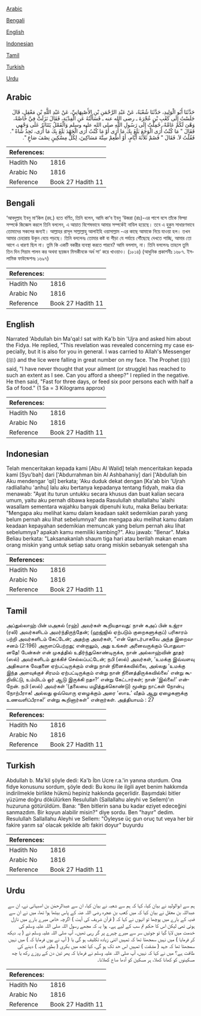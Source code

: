 [Arabic](#arabic)

[Bengali](#bengali)

[English](#english)

[Indonesian](#indonesian)

[Tamil](#tamil)

[Turkish](#turkish)

[Urdu](#urdu)

## Arabic


<div dir="rtl" lang="ar" style={{fontSize:'larger',backgroundColor:'#f8f9fa',padding:20}}>
حَدَّثَنَا أَبُو الْوَلِيدِ، حَدَّثَنَا شُعْبَةُ، عَنْ عَبْدِ الرَّحْمَنِ بْنِ الأَصْبِهَانِيِّ، عَنْ عَبْدِ اللَّهِ بْنِ مَعْقِلٍ، قَالَ جَلَسْتُ إِلَى كَعْبِ بْنِ عُجْرَةَ ـ رضى الله عنه ـ فَسَأَلْتُهُ عَنِ الْفِدْيَةِ، فَقَالَ نَزَلَتْ فِيَّ خَاصَّةً، وَهْىَ لَكُمْ عَامَّةً، حُمِلْتُ إِلَى رَسُولِ اللَّهِ صلى الله عليه وسلم وَالْقَمْلُ يَتَنَاثَرُ عَلَى وَجْهِي فَقَالَ ‏"‏ مَا كُنْتُ أُرَى الْوَجَعَ بَلَغَ بِكَ مَا أَرَى أَوْ مَا كُنْتُ أُرَى الْجَهْدَ بَلَغَ بِكَ مَا أَرَى، تَجِدُ شَاةً ‏"‏‏.‏ فَقُلْتُ لاَ‏.‏ فَقَالَ ‏"‏ فَصُمْ ثَلاَثَةَ أَيَّامٍ، أَوْ أَطْعِمْ سِتَّةَ مَسَاكِينَ، لِكُلِّ مِسْكِينٍ نِصْفَ صَاعٍ ‏"‏‏.‏
</div>
<div style={{backgroundColor:'#f8f9fa',padding:20, marginBottom: 10}}><table> <thead> <tr> <th>References:</th> <th></th> </tr> </thead> <tbody><tr><td>Hadith No</td><td>1816</td></tr><tr><td>Arabic No</td><td>1816</td></tr><tr><td>Reference</td><td>Book 27 Hadith 11</td></tr></tbody></table></div>

## Bengali


<div dir="ltr" lang="bn" style={{fontSize:'larger',backgroundColor:'#f8f9fa',padding:20}}>
‘আবদুল্লাহ ইবনু মা‘কিল (রহ.) হতে বর্ণিত, তিনি বলেন, আমি কা‘ব ইবনু ‘উজরা (রাঃ)-এর পাশে বসে তাঁকে ফিদ্য়া সম্পর্কে জিজ্ঞেস করলে তিনি বললেন, এ আয়াত বিশেষভাবে আমার সম্পর্কেই নাযিল হয়েছে। তবে এ হুকুম সাধারণভাবে তোমাদের সকলের জন্যই। আল্লাহর রাসূল সাল্লাল্লাহু আলাইহি ওয়াসাল্লাম -এর কাছে আমাকে নিয়ে যাওয়া হল। তখন আমার চেহারায় উকুন বেয়ে পড়ছে। তিনি বললেনঃ তোমার কষ্ট বা পীড়া যে পর্যায়ে পৌঁছেছে দেখতে পাচ্ছি, আমার তো আগে এ ধারণা ছিল না। তুমি কি একটি বকরীর ব্যবস্থা করতে পারবে? আমি বললাম, না। তিনি বললেনঃ তাহলে তুমি তিন দিন সিয়াম পালন কর অথবা ছয়জন মিসকীনকে অর্ধ সা‘ করে খাওয়াও। (১৮১৪) (আধুনিক প্রকাশনীঃ ১৬৮৭. ইসলামিক ফাউন্ডেশনঃ ১৬৯৭)
</div>
<div style={{backgroundColor:'#f8f9fa',padding:20, marginBottom: 10}}><table> <thead> <tr> <th>References:</th> <th></th> </tr> </thead> <tbody><tr><td>Hadith No</td><td>1816</td></tr><tr><td>Arabic No</td><td>1816</td></tr><tr><td>Reference</td><td>Book 27 Hadith 11</td></tr></tbody></table></div>

## English


<div dir="ltr" lang="en" style={{fontSize:'larger',backgroundColor:'#f8f9fa',padding:20}}>
Narrated 'Abdullah bin Ma'qal:I sat with Ka'b bin 'Ujra and asked him about the Fidya. He replied, "This revelation was revealed concerning my case especially, but it is also for you in general. I was carried to Allah's Messenger (ﷺ) and the lice were falling in great number on my face. The Prophet (ﷺ) said, "I have never thought that your ailment (or struggle) has reached to such an extent as I see. Can you afford a sheep?" I replied in the negative. He then said, "Fast for three days, or feed six poor persons each with half a Sa of food." (1 Sa = 3 Kilograms approx)
</div>
<div style={{backgroundColor:'#f8f9fa',padding:20, marginBottom: 10}}><table> <thead> <tr> <th>References:</th> <th></th> </tr> </thead> <tbody><tr><td>Hadith No</td><td>1816</td></tr><tr><td>Arabic No</td><td>1816</td></tr><tr><td>Reference</td><td>Book 27 Hadith 11</td></tr></tbody></table></div>

## Indonesian


<div dir="ltr" lang="id" style={{fontSize:'larger',backgroundColor:'#f8f9fa',padding:20}}>
Telah menceritakan kepada kami [Abu Al Walid] telah menceritakan kepada kami [Syu'bah] dari ['Abdurrahman bin Al Ashbahaniy] dari ['Abdullah bin Aku mendengar 'qil] berkata; 'Aku duduk dekat dengan [Ka'ab bin 'Ujrah radliallahu 'anhu] lalu aku bertanya kepadanya tentang fidyah, maka dia menawab: "Ayat itu turun untukku secara khusus dan buat kalian secara umum, yaitu aku pernah dibawa kepada Rasulullah shallallahu 'alaihi wasallam sementara wajahku banyak dipenuhi kutu, maka Beliau berkata: "Mengapa aku melihat kamu dalam keadaan sakit sedemikian parah yang belum pernah aku lihat sebelumnya? dan mengapa aku melihat kamu dalam keadaan kepayahan sedemikian memuncak yang belum pernah aku lihat sebelumnya? apakah kamu memiliki kambing?". Aku jawab: "Benar". Maka Beliau berkata: "Laksanakanlah shaum tiga hari atau berilah makan enam orang miskin yang untuk setiap satu orang miskin sebanyak setengah sha
</div>
<div style={{backgroundColor:'#f8f9fa',padding:20, marginBottom: 10}}><table> <thead> <tr> <th>References:</th> <th></th> </tr> </thead> <tbody><tr><td>Hadith No</td><td>1816</td></tr><tr><td>Arabic No</td><td>1816</td></tr><tr><td>Reference</td><td>Book 27 Hadith 11</td></tr></tbody></table></div>

## Tamil


<div dir="ltr" lang="ta" style={{fontSize:'larger',backgroundColor:'#f8f9fa',padding:20}}>
அப்துல்லாஹ் பின் மஅகல் (ரஹ்) அவர்கள் கூறியதாவது: நான் கஅப் பின் உஜ்ரா (ரலி) அவர்களிடம் அமர்ந்திருந்தேன்; (ஹஜ்ஜில் ஏற்படும் குறைகளுக்குப்) பரிகாரம் பற்றி அவர்களிடம் கேட்டேன்; அதற்கு அவர்கள், “என் தொடர்பாகவே அந்த இறைவசனம் (2:196) அருளப்பெற்றது; என்றாலும், அது உங்கள் அனைவருக்கும் பொதுவானதே! பேன்கள் என் முகத்தில் உதிர்ந்துகொண்டிருக்க, நான் அல்லாஹ்வின் தூதர் (ஸல்) அவர்களிடம் தூக்கிச் செல்லப்பட்டேன்; நபி (ஸல்) அவர்கள், ‘உமக்கு இவ்வளவு அதிகமாக வேதனை ஏற்பட்டிருக்கும் என்று நான் நினைக்கவில்லை, அல்லது ‘உமக்கு இந்த அளவுக்குச் சிரமம் ஏற்பட்டிருக்கும் என்று நான் நினைத்திருக்கவில்லை’ என்று கூறிவிட்டு, உம்மிடம் ஓர் ஆடு இருக்கி றதா?’ என்று கேட்டார்கள்; நான் ‘இல்லை!’ என்றேன். நபி (ஸல்) அவர்கள் ‘(தலையை மழித்துக்கொண்டு) மூன்று நாட்கள் நோன்பு நோற்பீராக! அல்லது ஒவ்வொரு ஏழைக்கும் அரை ‘ஸாஉ’ வீதம் ஆறு ஏழைகளுக்கு உணவளிப்பீராக!’ என்று கூறினார்கள்” என்றார்கள். அத்தியாயம் : 27
</div>
<div style={{backgroundColor:'#f8f9fa',padding:20, marginBottom: 10}}><table> <thead> <tr> <th>References:</th> <th></th> </tr> </thead> <tbody><tr><td>Hadith No</td><td>1816</td></tr><tr><td>Arabic No</td><td>1816</td></tr><tr><td>Reference</td><td>Book 27 Hadith 11</td></tr></tbody></table></div>

## Turkish


<div dir="ltr" lang="tr" style={{fontSize:'larger',backgroundColor:'#f8f9fa',padding:20}}>
Abdullah b. Ma'kil şöyle dedi: Ka'b İbn Ucre r.a.'in yanına oturdum. Ona fidye konusunu sordum, şöyle dedi: Bu konu ile ilgili ayet benim hakkımda indirilmekle birlikte hükmü hepiniz hakkında geçerlidir. Başımdaki bitler yüzüme doğru dökülürken Resulullah (Sallallahu aleyhi ve Sellem)'ın huzuruna götürüldüm. Bana: "Ben bitlerin sana bu kadar eziyet edeceğini sanmazdım. Bir koyun alabilir misin?" diye sordu. Ben "hayır" dedim. Resulullah Sallallahu Aleyhi ve Sellem: "Öyleyse üç gun oruç tut veya her bir fakire yarım sa' olacak şekilde altı fakiri doyur" buyurdu
</div>
<div style={{backgroundColor:'#f8f9fa',padding:20, marginBottom: 10}}><table> <thead> <tr> <th>References:</th> <th></th> </tr> </thead> <tbody><tr><td>Hadith No</td><td>1816</td></tr><tr><td>Arabic No</td><td>1816</td></tr><tr><td>Reference</td><td>Book 27 Hadith 11</td></tr></tbody></table></div>

## Urdu


<div dir="rtl" lang="ur" style={{fontSize:'larger',backgroundColor:'#f8f9fa',padding:20}}>
ہم سے ابوالولید نے بیان کیا، کہا کہ ہم سے شعبہ نے بیان کیا، ان سے عبدالرحمٰن بن اصبہانی نے، ان سے عبداللہ بن معقل نے بیان کیا کہ میں کعب بن عجرہ رضی اللہ عنہ کے پاس بیٹھا ہوا تھا، میں نے ان سے فدیہ کے بارے میں پوچھا تو انہوں نے کہا کہ ( قرآن شریف کی آیت ) اگرچہ خاص میرے بارے میں نازل ہوئی تھی لیکن اس کا حکم تم سب کے لیے ہے۔ ہوا یہ کہ مجھے رسول اللہ صلی اللہ علیہ وسلم کی خدمت میں لایا گیا تو جوئیں سر سے میرے چہرے پر گر رہی تھیں۔ آپ صلی اللہ علیہ وسلم نے ( یہ دیکھ کر فرمایا ) میں نہیں سمجھتا تھا کہ تمہیں اتنی زیادہ تکلیف ہو گی یا ( آپ نے یوں فرمایا کہ ) میں نہیں سمجھتا تھا کہ جہد ( مشقت ) تمہیں اس حد تک ہو گی، کیا تجھ میں بکری ( بطور فدیہ ) دینے کی طاقت ہے؟ میں نے کہا کہ نہیں، آپ صلی اللہ علیہ وسلم نے فرمایا کہ پھر تین دن کے روزے رکھ یا چھ مسکینوں کو کھانا کھلا، ہر مسکین کو آدھا صاع کھلانا۔
</div>
<div style={{backgroundColor:'#f8f9fa',padding:20, marginBottom: 10}}><table> <thead> <tr> <th>References:</th> <th></th> </tr> </thead> <tbody><tr><td>Hadith No</td><td>1816</td></tr><tr><td>Arabic No</td><td>1816</td></tr><tr><td>Reference</td><td>Book 27 Hadith 11</td></tr></tbody></table></div>